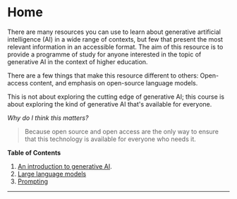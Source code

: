 # Home

There are many resources you can use to learn about generative artificial intelligence (AI) in a wide range of contexts, but few that present the most relevant information in an accessible format. The aim of this resource is to provide a programme of study for anyone interested in the topic of generative AI in the context of higher education.

There are a few things that make this resource different to others: Open-access content, and emphasis on open-source language models. 

This is not about exploring the cutting edge of generative AI; this course is about exploring the kind of generative AI that's available for everyone.

*Why do I think this matters?*

> Because open source and open access are the only way to ensure that this technology is available for everyone who needs it.

**Table of Contents**
1. [An introduction to generative AI](./introduction.md).
2. [Large language models](./llms.md)
3. [Prompting](./prompting%20language%20models.md)

---
